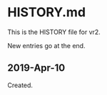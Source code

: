 # HISTORY.md

This is the HISTORY file for vr2.

New entries go at the end.

## 2019-Apr-10

Created.












